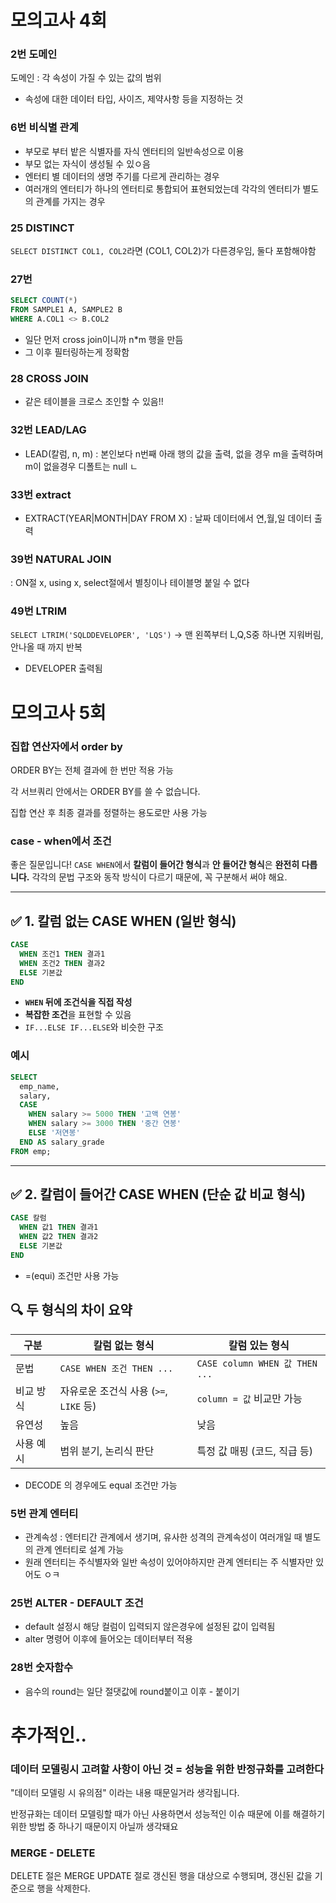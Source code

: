 # 모의고사 4회

### 2번 도메인
도메인 : 각 속성이 가질 수 있는 값의 범위
* 속성에 대한 데이터 타입, 사이즈, 제약사항 등을 지정하는 것

### 6번 비식별 관계
* 부모로 부터 밭은 식별자를 자식 엔터티의 일반속성으로 이용
* 부모 없는 자식이 생성될 수 있ㅇ음
* 엔터티 별 데이터의 생명 주기를 다르게 관리하는 경우
* 여러개의 엔터티가 하나의 엔터티로 통합되어 표현되었는데 각각의 엔터티가 별도의 관계를 가지는 경우

### 25 DISTINCT

```SELECT DISTINCT COL1, COL2```라면 (COL1, COL2)가 다른경우임, 둘다 포함해야함

### 27번 
```SQL
SELECT COUNT(*)
FROM SAMPLE1 A, SAMPLE2 B
WHERE A.COL1 <> B.COL2
```
* 일단 먼저 cross join이니까 n*m 행을 만듬
* 그 이후 필터링하는게 정확함

### 28 CROSS JOIN
* 같은 테이블을 크로스 조인할 수 있음!!

### 32번 LEAD/LAG

* LEAD(칼럼, n, m) : 본인보다 n번째 아래 행의 값을 출력, 없을 경우 m을 출력하며 m이 없을경우 디폴트는 null
ㄴ
### 33번 extract
* EXTRACT(YEAR|MONTH|DAY FROM X) : 날짜 데이터에서 연,월,일 데이터 출력

### 39번 NATURAL JOIN
: ON절 x, using x, select절에서 별칭이나 테이블명 붙일 수 없다

### 49번 LTRIM
```SELECT LTRIM('SQLDDEVELOPER', 'LQS')```
-> 맨 왼쪽부터 L,Q,S중 하나면 지워버림, 안나올 때 까지 반복
* DEVELOPER 출력됨

# 모의고사 5회

### 집합 연산자에서 order by
ORDER BY는 전체 결과에 한 번만 적용 가능

각 서브쿼리 안에서는 ORDER BY를 쓸 수 없습니다.

집합 연산 후 최종 결과를 정렬하는 용도로만 사용 가능

### case - when에서 조건
좋은 질문입니다!
`CASE WHEN`에서 **칼럼이 들어간 형식**과 **안 들어간 형식**은 **완전히 다릅니다.**
각각의 문법 구조와 동작 방식이 다르기 때문에, 꼭 구분해서 써야 해요.

---

## ✅ 1. **칼럼 없는 CASE WHEN** (일반 형식)

```sql
CASE 
  WHEN 조건1 THEN 결과1
  WHEN 조건2 THEN 결과2
  ELSE 기본값
END
```

* **`WHEN` 뒤에 조건식을 직접 작성**
* **복잡한 조건**을 표현할 수 있음
* `IF...ELSE IF...ELSE`와 비슷한 구조

### 예시

```sql
SELECT
  emp_name,
  salary,
  CASE 
    WHEN salary >= 5000 THEN '고액 연봉'
    WHEN salary >= 3000 THEN '중간 연봉'
    ELSE '저연봉'
  END AS salary_grade
FROM emp;
```

---

## ✅ 2. **칼럼이 들어간 CASE WHEN** (단순 값 비교 형식)

```sql
CASE 칼럼
  WHEN 값1 THEN 결과1
  WHEN 값2 THEN 결과2
  ELSE 기본값
END
```

* =(equi) 조건만 사용 가능


## 🔍 두 형식의 차이 요약

| 구분    | 칼럼 없는 형식                     | 칼럼 있는 형식                      |
| ----- | ---------------------------- | ----------------------------- |
| 문법    | `CASE WHEN 조건 THEN ...`      | `CASE column WHEN 값 THEN ...` |
| 비교 방식 | 자유로운 조건식 사용 (`>=`, `LIKE` 등) | `column = 값` 비교만 가능           |
| 유연성   | 높음                           | 낮음                            |
| 사용 예시 | 범위 분기, 논리식 판단                | 특정 값 매핑 (코드, 직급 등)            |

* DECODE 의 경우에도 equal 조건만 가능


### 5번 관계 엔터티
* 관계속성 : 엔터티간 관계에서 생기며, 유사한 성격의 관계속성이 여러개일 때 별도의 관계 엔터티로 설계 가능
* 원래 엔터티는 주식별자와 일반 속성이 있어야하지만 관계 엔터티는 주 식별자만 있어도 ㅇㅋ

### 25번 ALTER - DEFAULT 조건
* default 설정시 해당 컬럼이 입력되지 않은경우에 설정된 값이 입력됨
* alter 명령어 이후에 들어오는 데이터부터 적용

### 28번 숫자함수
* 음수의 round는 일단 절댓값에 round붙이고 이후 - 붙이기



# 추가적인..

### 데이터 모델링시 고려할 사항이 아닌 것 = 성능을 위한 반정규화를 고려한다

"데이터 모델링 시 유의점" 이라는 내용 때문일거라 생각됩니다.

반정규화는 데이터 모델링할 때가 아닌 사용하면서 성능적인 이슈 때문에 이를 해결하기 위한 방법 중 하나기 때문이지 아닐까 생각돼요

### MERGE - DELETE
DELETE 절은 MERGE UPDATE 절로 갱신된 행을 대상으로 수행되며, 갱신된 값을 기준으로 행을 삭제한다.
